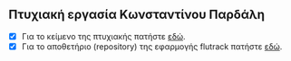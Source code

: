 ## Πτυχιακή εργασία Κωνσταντίνου Παρδάλη

-[x] Για το κείμενο της πτυχιακής πατήστε [εδώ](pardalis.pdf).
-[x] Για το αποθετήριο (repository) της εφαρμογής flutrack πατήστε [εδώ](https://github.com/flutrack/Flutrack.org_webapp_source_code).

